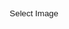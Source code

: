 ```yaml
---
title: "ASCII ART"
category: "Game"
tags: ["Javascript", "Canvas"]
comments: false
---
```


<style type="text/css">
	input[type="button"]{

		width: 50%;
		height: 30px;

		/* Set background none */
		/*background-color: transparent;*/
		background-color: rgba(255, 255, 255, 0.1);
		border-width: 0px;
		border-radius: 2px;
		
		/* Font color */
		color: var(--main-white);

		/* Box shadow */
		/*box-shadow: 0px 1px 3px black;*/
	}

	pre{
		display: none;
		font-family: monospace;
		font-size: 9px;
	}

</style>

<div style="text-align: center;">
	<input type="button" value="Select Image" onclick="document.getElementById('uploadImage').click()">
</div>

<input id="uploadImage" class="inputFile" type="file" style="display: none;" onchange="previewFile()" >

<!-- <img src="" height="200" alt="Image preview"> -->

<canvas id="myCanvas" style="display: none; width: 300"></canvas>

<pre id="ascii" class="highlighter-rouge"></pre>

<script type="text/javascript">

	var chars = {};
	var toggle = 0;
	// 70 chars
	chars[0] =
	["$","@","B","%","8","&amp;","W","M","#","*","o","a","h","k","b","d","p","q","w","m","Z","O","0","Q","L","C","J","U","Y","X","z","c","v","u","n","x","r","j","f","t","/","\\","|","(",")","1","{","}","[","]","?","-","_","+","~","&lt;","&gt;","i","!","l","I",";",":",",","&quot;","^","`","'","."," "];
	
	// 10 chars
 	chars[1] =
	["@","%","#","*","+","=","-",":","."," "];
	
	var canvas = document.getElementById("myCanvas");
	var ctx = canvas.getContext("2d");

	function previewFile(){
		// var preview = $("img"); // NO
		// var preview = document.getElementById("img"); // NO

		// var preview = document.querySelector("img"); // YES
		var file = document.querySelector("#uploadImage").files[0];
		var reader = new FileReader();

		reader.onloadend = function(){
			var img = new Image();
			img.onload = function(){
				ctx.fillStyle = "#FFFFFF";
				ctx.fillRect(0, 0, canvas.width, canvas.height);
				canvas.height = canvas.width * 1.0 / img.width * img.height; 
	            ctx.drawImage(img, 0, 0, canvas.width, canvas.height);
	            asciiArt();
        	}
			// preview.src = reader.result;
			img.src = reader.result;
		}

		if(file){
			reader.readAsDataURL(file);
		}else{
			// preview.src = "";
		}
	}

	function asciiArt(){

		$("#ascii").empty();
		$("#ascii").show();

		/* Calc the ratio of unit.x and unit.y */
		$("#ascii").append("<span id='1'>Font-size</span>");
		// unit.x = $(window).width() < 700 ? 3 : 3; // responsive 
		// unit.y = 3.0 * unit.x; // ratio of x & y is important.
		var unit = getDelta();
		$("#ascii").empty();

		var graynum = chars[toggle].length;
		var range = 256.0 / graynum;
		var eps = 1e-6;

		var gridNum = 0;
		var colorAvg = {};
		colorAvg.r = colorAvg.g = colorAvg.b = 0.0;

		for(var y = 0; y < canvas.height; y += unit.y){

			var str;
			if(y > 0) str = "<br>";
			else str = "";

			for(var x = 0; x < canvas.width; x += unit.x){
					var d = 1;
					var data = ctx.getImageData(Math.floor(x), Math.floor(y), d, d).data;
					var r, g, b, alpha;
					r = g = b = alpha = 0.0;
					for(var i = 0; i < data.length; i += 4){
						r += data[i];
						g += data[i + 1];
						b += data[i + 2];
						alpha += data[i + 3];
					}
					r /= (d*d);
					g /= (d*d);
					b /= (d*d);
					alpha /= (d*d);
					
					var color = "<span ";
					color += "style='color:rgb(" + Math.floor(r) + ","+ Math.floor(g) + "," + Math.floor(b) + ");'";
					color += ">";

					var gray = 0.2126 * r + 0.7152 * g + 0.0722 * b;
					var index = Math.floor(gray / range);

					if(alpha <= 10) index = graynum - 1; // when alpha is very small.
					str += color + "" + chars[toggle][index] + "</span>";

					/*  */
					if(alpha > 10 && index < graynum - 1){
						gridNum ++;
						colorAvg.r += r;
						colorAvg.g += g;
						colorAvg.b += b;
					}

			}
			$("#ascii").append(str);
		}

		/* change button color */
		colorAvg.r /= gridNum;
		colorAvg.g /= gridNum;
		colorAvg.b /= gridNum;

		var color = {};
		color.light = "rgba(" + Math.floor(colorAvg.r) + ","+ Math.floor(colorAvg.g) + "," + Math.floor(colorAvg.b) + "," + "0.2)"; // a [0, 1]
		color.heavy = "rgba(" + Math.floor(colorAvg.r) + ","+ Math.floor(colorAvg.g) + "," + Math.floor(colorAvg.b) + "," + "1)"; // a [0, 1]

		$("input[type='button']").css("background-color", color.light);
		$(":header,p,a").css("color", color.heavy);
	}


	/* Calc dx & dy according to the actual font size. */
	function getDelta(){
		var ascii = document.getElementById('ascii');
		var style = window.getComputedStyle(ascii, null).getPropertyValue('font-size');
		
		var fontX = parseFloat(style);
		var fontY = $("span#1").height();

		var ratio = (fontX * 1.0) / fontY;

		var unit = {};

		/* Determine dx according to font's width and window's width */
		if(fontX < 10){
			if($(window).width() < 700) unit.x = 6;
			else unit.x = 3;
		}
		else unit.x = 3;
		unit.y = 2.96 * unit.x * ratio;

		return unit;
	}

	/* change characters' number */
	// $("body").on("click", "#ascii", function(){
	// 	toggle = 1 - toggle;
	// 	asciiArt();
	// });

</script>